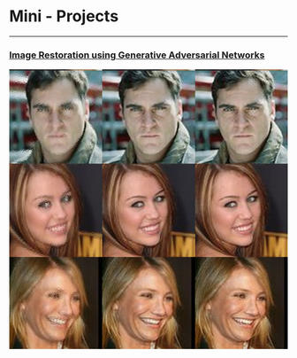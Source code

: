 # Mini - Projects
---
### [Image Restoration using Generative Adversarial Networks](https://anushl9o5.github.io/image_res_gan)

![](image_restoration/L1+SSIM+Cosine-2.png)
